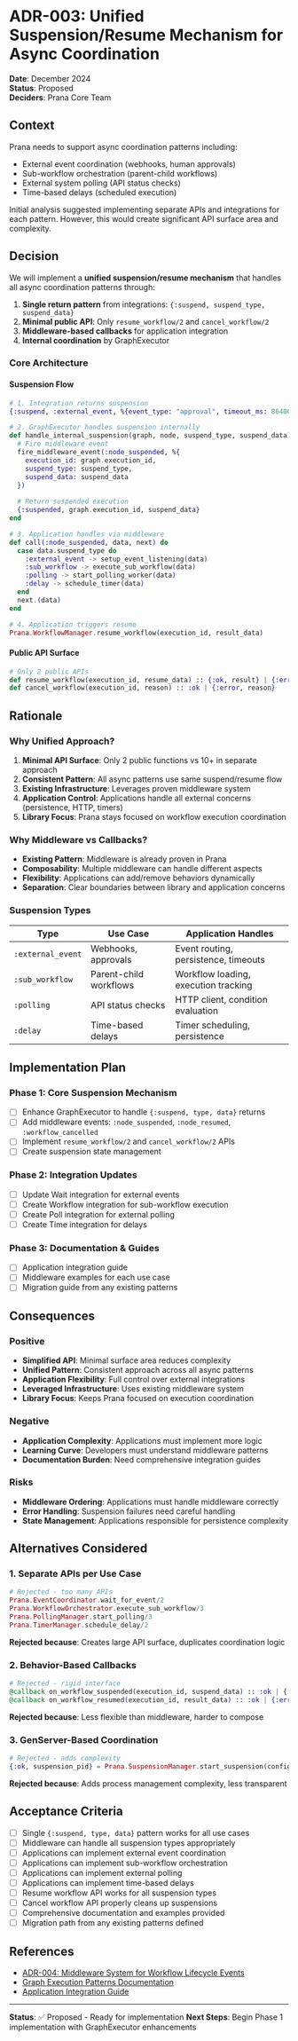 # ADR-003: Unified Suspension/Resume Mechanism for Async Coordination

**Date**: December 2024  
**Status**: Proposed  
**Deciders**: Prana Core Team  

## Context

Prana needs to support async coordination patterns including:
- External event coordination (webhooks, human approvals)
- Sub-workflow orchestration (parent-child workflows) 
- External system polling (API status checks)
- Time-based delays (scheduled execution)

Initial analysis suggested implementing separate APIs and integrations for each pattern. However, this would create significant API surface area and complexity.

## Decision

We will implement a **unified suspension/resume mechanism** that handles all async coordination patterns through:

1. **Single return pattern** from integrations: `{:suspend, suspend_type, suspend_data}`
2. **Minimal public API**: Only `resume_workflow/2` and `cancel_workflow/2`
3. **Middleware-based callbacks** for application integration
4. **Internal coordination** by GraphExecutor

### Core Architecture

#### Suspension Flow
```elixir
# 1. Integration returns suspension
{:suspend, :external_event, %{event_type: "approval", timeout_ms: 86400000}}

# 2. GraphExecutor handles suspension internally
def handle_internal_suspension(graph, node, suspend_type, suspend_data) do
  # Fire middleware event
  fire_middleware_event(:node_suspended, %{
    execution_id: graph.execution_id,
    suspend_type: suspend_type,
    suspend_data: suspend_data
  })
  
  # Return suspended execution
  {:suspended, graph.execution_id, suspend_data}
end

# 3. Application handles via middleware
def call(:node_suspended, data, next) do
  case data.suspend_type do
    :external_event -> setup_event_listening(data)
    :sub_workflow -> execute_sub_workflow(data)
    :polling -> start_polling_worker(data)
    :delay -> schedule_timer(data)
  end
  next.(data)
end

# 4. Application triggers resume
Prana.WorkflowManager.resume_workflow(execution_id, result_data)
```

#### Public API Surface
```elixir
# Only 2 public APIs
def resume_workflow(execution_id, resume_data) :: {:ok, result} | {:error, reason}
def cancel_workflow(execution_id, reason) :: :ok | {:error, reason}
```

## Rationale

### Why Unified Approach?

1. **Minimal API Surface**: Only 2 public functions vs 10+ in separate approach
2. **Consistent Pattern**: All async patterns use same suspend/resume flow
3. **Existing Infrastructure**: Leverages proven middleware system
4. **Application Control**: Applications handle all external concerns (persistence, HTTP, timers)
5. **Library Focus**: Prana stays focused on workflow execution coordination

### Why Middleware vs Callbacks?

- **Existing Pattern**: Middleware is already proven in Prana
- **Composability**: Multiple middleware can handle different aspects
- **Flexibility**: Applications can add/remove behaviors dynamically
- **Separation**: Clear boundaries between library and application concerns

### Suspension Types

| Type | Use Case | Application Handles |
|------|----------|-------------------|
| `:external_event` | Webhooks, approvals | Event routing, persistence, timeouts |
| `:sub_workflow` | Parent-child workflows | Workflow loading, execution tracking |
| `:polling` | API status checks | HTTP client, condition evaluation |
| `:delay` | Time-based delays | Timer scheduling, persistence |

## Implementation Plan

### Phase 1: Core Suspension Mechanism
- [ ] Enhance GraphExecutor to handle `{:suspend, type, data}` returns
- [ ] Add middleware events: `:node_suspended`, `:node_resumed`, `:workflow_cancelled`
- [ ] Implement `resume_workflow/2` and `cancel_workflow/2` APIs
- [ ] Create suspension state management

### Phase 2: Integration Updates
- [ ] Update Wait integration for external events
- [ ] Create Workflow integration for sub-workflow execution
- [ ] Create Poll integration for external polling
- [ ] Create Time integration for delays

### Phase 3: Documentation & Guides
- [ ] Application integration guide
- [ ] Middleware examples for each use case
- [ ] Migration guide from any existing patterns

## Consequences

### Positive
- **Simplified API**: Minimal surface area reduces complexity
- **Unified Pattern**: Consistent approach across all async patterns
- **Application Flexibility**: Full control over external integrations
- **Leveraged Infrastructure**: Uses existing middleware system
- **Library Focus**: Keeps Prana focused on execution coordination

### Negative
- **Application Complexity**: Applications must implement more logic
- **Learning Curve**: Developers must understand middleware patterns
- **Documentation Burden**: Need comprehensive integration guides

### Risks
- **Middleware Ordering**: Applications must handle middleware correctly
- **Error Handling**: Suspension failures need careful handling
- **State Management**: Applications responsible for persistence complexity

## Alternatives Considered

### 1. Separate APIs per Use Case
```elixir
# Rejected - too many APIs
Prana.EventCoordinator.wait_for_event/2
Prana.WorkflowOrchestrator.execute_sub_workflow/3
Prana.PollingManager.start_polling/3
Prana.TimerManager.schedule_delay/2
```

**Rejected because**: Creates large API surface, duplicates coordination logic

### 2. Behavior-Based Callbacks
```elixir
# Rejected - rigid interface  
@callback on_workflow_suspended(execution_id, suspend_data) :: :ok | {:error, term()}
@callback on_workflow_resumed(execution_id, result_data) :: :ok | {:error, term()}
```

**Rejected because**: Less flexible than middleware, harder to compose

### 3. GenServer-Based Coordination
```elixir
# Rejected - adds complexity
{:ok, suspension_pid} = Prana.SuspensionManager.start_suspension(config)
```

**Rejected because**: Adds process management complexity, less transparent

## Acceptance Criteria

- [ ] Single `{:suspend, type, data}` pattern works for all use cases
- [ ] Middleware can handle all suspension types appropriately  
- [ ] Applications can implement external event coordination
- [ ] Applications can implement sub-workflow orchestration
- [ ] Applications can implement external polling
- [ ] Applications can implement time-based delays
- [ ] Resume workflow API works for all suspension types
- [ ] Cancel workflow API properly cleans up suspensions
- [ ] Comprehensive documentation and examples provided
- [ ] Migration path from any existing patterns defined

## References

- [ADR-004: Middleware System for Workflow Lifecycle Events](./004-middleware-system.md)
- [Graph Execution Patterns Documentation](../graph_execution%20pattern.md)
- [Application Integration Guide](../application-integration-guide.md)

---

**Status**: ✅ Proposed - Ready for implementation
**Next Steps**: Begin Phase 1 implementation with GraphExecutor enhancements